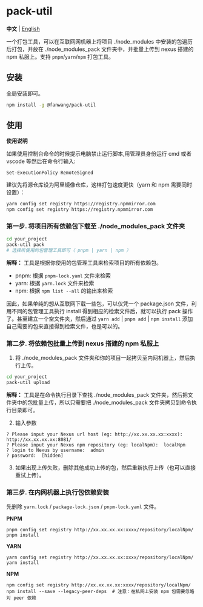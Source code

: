 # pack-util  

**中文** | [English](./README.en-US.md)  

一个打包工具，可以在互联网网机器上将项目 ./node_modules 中安装的包遍历后打包，并放在 ./node_modules_pack 文件夹中，并批量上传到 nexus 搭建的 npm 私服上。支持 `pnpm`/`yarn`/`npm` 打包工具。

## 安装  

全局安装即可。
```sh
npm install -g @fanwang/pack-util
```

## 使用  

**使用说明**  

如果使用控制台命令的时候提示电脑禁止运行脚本,用管理员身份运行 cmd 或者 vscode 等然后在命令行输入:

```
Set-ExecutionPolicy RemoteSigned
```

建议先将源仓库设为阿里镜像仓库，这样打包速度更快（yarn 和 npm 需要同时设置）：
```sh
yarn config set registry https://registry.npmmirror.com  
npm config set registry https://registry.npmmirror.com  
```

### 第一步. 将项目所有依赖包下载至 ./node_modules_pack 文件夹  
```sh
cd your_project
pack-util pack
# 选择所使用的包管理工具即可（ pnpm | yarn | npm ）
```
**解释：**
工具是根据你使用的包管理工具来检索项目的所有依赖包。
- pnpm: 根据 `pnpm-lock.yaml` 文件来检索
- yarn: 根据 `yarn.lock` 文件来检索
- npm: 根据 `npm list --all` 的输出来检索

因此，如果单纯的想从互联网下载一些包，可以仅凭一个 package.json 文件，利用不同的包管理工具执行 install 得到相应的检索文件后，就可以执行 pack 操作了。甚至建立一个空文件夹，然后通过 `yarn add` | `pnpm add` | `npm install` 添加自己需要的包来直接得到检索文件，也是可以的。

### 第二步. 将依赖包批量上传到 nexus 搭建的 npm 私服上  
1. 将 ./node_modules_pack 文件夹和你的项目一起拷贝至内网机器上，然后执行上传。  
```sh
cd your_project
pack-util upload
```
**解释：**
工具是在命令执行目录下查找 ./node_modules_pack 文件夹，然后把文件夹中的包批量上传，所以只需要把 ./node_modules_pack 文件夹拷贝到命令执行目录即可。

2. 输入参数  
```
? Please input your Nexus url host (eg: http://xx.xx.xx.xx:xxxx): http://xx.xx.xx.xx:8081/
? Please input your Nexus npm repository (eg: localNpm):  localNpm
? login to Nexus by username:  admin
? password:  [hidden]
```

3. 如果出现上传失败，删除其他成功上传的包，然后重新执行上传（也可以直接重试上传）。  

### 第三步. 在内网机器上执行包依赖安装  
先删除 `yarn.lock` / `package-lock.json` / `pnpm-lock.yaml` 文件。

**PNPM**  
```
pnpm config set registry http://xx.xx.xx.xx:xxxx/repository/localNpm/
pnpm install
```

**YARN**  
```
yarn config set registry http://xx.xx.xx.xx:xxxx/repository/localNpm/
yarn install
```

**NPM**  
```
npm config set registry http://xx.xx.xx.xx:xxxx/repository/localNpm/
npm install --save --legacy-peer-deps  # 注意：在私网上安装 npm 包需要忽略对 peer 依赖
```

